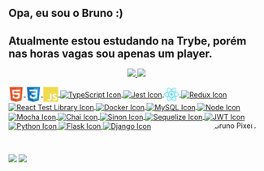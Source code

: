## Opa, eu sou o Bruno :) 
## Atualmente estou estudando na Trybe, porém nas horas vagas sou apenas um player.

<div align="center">
  <a href="https://github.com/brunokye">
  <img height="165em" src="https://github-readme-stats.vercel.app/api?username=brunokye&show_icons=true&theme=radical&hide_border=true&include_all_commits=true&count_private=true&bg_color=0D1117">
  <img height="165em" src="https://github-readme-stats.vercel.app/api/top-langs/?username=brunokye&langs_count=7&theme=radical&hide_border=true&count_private=true&layout=compact&bg_color=0D1117"> 
</div>

<br>

<div style="display: inline_block">
  <img align="center" alt="HTML Icon" height="30" width="30" src="https://raw.githubusercontent.com/devicons/devicon/master/icons/html5/html5-original.svg" />
  <img align="center" alt="CSS Icon" height="30" width="30" src="https://raw.githubusercontent.com/devicons/devicon/master/icons/css3/css3-original.svg" />
  <img align="center" alt="JavaScript Icon" height="30" width="30" src="https://raw.githubusercontent.com/devicons/devicon/master/icons/javascript/javascript-plain.svg" />
  <img align="center" alt="TypeScript Icon" height="30" width="30" src="https://cdn.jsdelivr.net/gh/devicons/devicon/icons/typescript/typescript-plain.svg" />
  <img align="center" alt="Jest Icon" height="30" width="30" src="https://cdn.jsdelivr.net/gh/devicons/devicon/icons/jest/jest-plain.svg" />
  <img align="center" alt="React Icon" height="30" width="30" src="https://raw.githubusercontent.com/devicons/devicon/master/icons/react/react-original.svg" />
  <img align="center" alt="Redux Icon" height="30" width="30" src="https://cdn.jsdelivr.net/gh/devicons/devicon/icons/redux/redux-original.svg" />
  <img align="center" alt="React Test Library Icon" height="30" width="30" src="https://testing-library.com/img/octopus-128x128.png" />
  <img align="center" alt="Docker Icon" height="30" width="30" src="https://cdn.jsdelivr.net/gh/devicons/devicon/icons/docker/docker-original.svg" />
  <img align="center" alt="MySQL Icon" height="30" width="30" src="https://cdn.jsdelivr.net/gh/devicons/devicon/icons/mysql/mysql-original.svg" />
  <img align="center" alt="Node Icon" height="30" width="30" src="https://cdn.jsdelivr.net/gh/devicons/devicon/icons/nodejs/nodejs-original.svg" />
  <img align="center" alt="Mocha Icon" height="30" width="30" src="https://cdn.jsdelivr.net/gh/devicons/devicon/icons/mocha/mocha-plain.svg" />
  <img align="center" alt="Chai Icon" height="30" width="30" src="https://svgur.com/i/sYA.svg" />
  <img align="center" alt="Sinon Icon" height="30" width="30" src="https://sinonjs.org/assets/images/logo.png" />
  <img align="center" alt="Sequelize Icon" height="30" width="30" src="https://cdn.jsdelivr.net/gh/devicons/devicon/icons/sequelize/sequelize-original.svg" />
  <img align="center" alt="JWT Icon" height="30" width="30" src="https://img.icons8.com/color/512/java-web-token.png" />
  <img align="center" alt="Python Icon" height="30" width="30" src="https://cdn.jsdelivr.net/gh/devicons/devicon/icons/python/python-original.svg" />
  <img align="center" alt="Flask Icon" height="30" width="30" src="https://cdn.jsdelivr.net/gh/devicons/devicon/icons/flask/flask-original.svg" />
  <img align="center" alt="Django Icon" height="30" width="30" src="https://cdn.jsdelivr.net/gh/devicons/devicon/icons/django/django-plain.svg" />
  <img align="right" alt="Bruno Pixel Art" height="150" style="border-radius:50px;" src="https://i.imgur.com/AWJmxvy.png" />
</div>
  
 ##
 <br>
  
<div>
  <a href="https://www.linkedin.com/in/brunokye/" target="_blank"><img src="https://img.shields.io/badge/-LinkedIn-%230077B5?style=for-the-badge&logo=linkedin&logoColor=white" target="_blank"></a>
  <a href="mailto:contatobrunokye@gmail.com" target="_blank"><img src="https://img.shields.io/badge/Gmail-D14836?style=for-the-badge&logo=gmail&logoColor=white" target="_blank"></a>  
</div>
